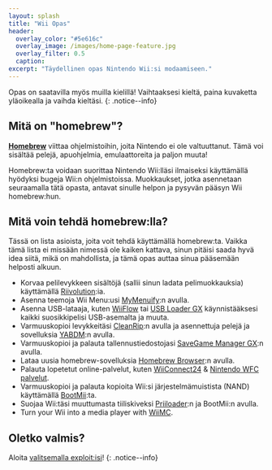 ```yaml
---
layout: splash
title: "Wii Opas"
header:
  overlay_color: "#5e616c"
  overlay_image: /images/home-page-feature.jpg
  overlay_filter: 0.5
  caption:
excerpt: "Täydellinen opas Nintendo Wii:si modaamiseen."
---
```


Opas on saatavilla myös muilla kielillä! Vaihtaaksesi kieltä, paina kuvaketta yläoikealla ja vaihda kieltäsi.
{: .notice--info}

## Mitä on "homebrew"?

[**Homebrew**](https://en.wikipedia.org/wiki/Homebrew_(video_games)) viittaa ohjelmistoihin, joita Nintendo ei ole valtuuttanut. Tämä voi sisältää pelejä, apuohjelmia, emulaattoreita ja paljon muuta!

Homebrew:ta voidaan suorittaa Nintendo Wii:lläsi ilmaiseksi käyttämällä hyödyksi bugeja Wii:n ohjelmistoissa. Muokkaukset, jotka asennetaan seuraamalla tätä opasta, antavat sinulle helpon ja pysyvän pääsyn Wii homebrew:hun.

## Mitä voin tehdä homebrew:lla?

Tässä on lista asioista, joita voit tehdä käyttämällä homebrew:ta. Vaikka tämä lista ei missään nimessä ole kaiken kattava, sinun pitäisi saada hyvä idea siitä, mikä on mahdollista, ja tämä opas auttaa sinua pääsemään helposti alkuun.

- Korvaa pelilevykkeen sisältöjä (sallii sinun ladata pelimuokkauksia) käyttämällä [Riivolution](http://www.wiibrew.org/wiki/Riivolution):ia.
- Asenna teemoja Wii Menu:usi [MyMenuify](themes):n avulla.
- Asenna USB-lataaja, kuten [WiiFlow](wiiflow) tai [USB Loader GX](usbloadergx) käynnistääksesi kaikki suosikkipelisi USB-asemalta ja muuta.
- Varmuuskopioi levykkeitäsi [CleanRip](/dump-games):n avulla ja asennettuja pelejä ja sovelluksia [YABDM](dump-wads):n avulla.
- Varmuuskopioi ja palauta tallennustiedostojasi [SaveGame Manager GX](https://wiidatabase.de/downloads/wii-tools/savegame-manager-gx-beta/):n avulla.
- Lataa uusia homebrew-sovelluksia [Homebrew Browser](hbb):n avulla.
- Palauta lopetetut online-palvelut, kuten [WiiConnect24](riiconnect24) & [Nintendo WFC palvelut](wiimmfi).
- Varmuuskopioi ja palauta kopioita Wii:si järjestelmämuistista (NAND) käyttämällä [BootMii](bootmii):ta.
- Suojaa Wii:täsi muuttumasta tiiliskiveksi [Priiloader](priiloader):n ja BootMii:n avulla.
- Turn your Wii into a media player with [WiiMC](https://oscwii.org/library/app/wiimc-ss).


## Oletko valmis?

Aloita [valitsemalla exploit:isi](get-started)!
{: .notice--info}
